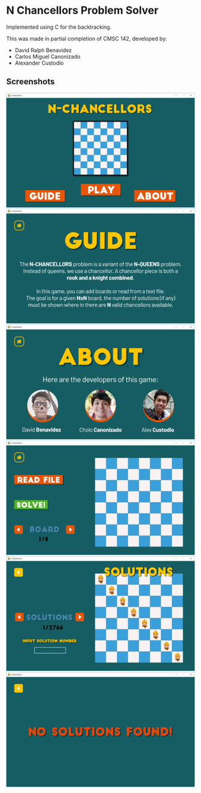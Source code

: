 # N Chancellors Problem Solver

Implemented using C for the backtracking.

This was made in partial completion of CMSC 142, developed by:

* David Ralph Benavidez
* Carlos Miguel Canonizado
* Alexander Custodio

## Screenshots

![alt text](./github/home.png "Home")
![alt text](./github/guide.png "Guide")
![alt text](./github/about.png "About")
![alt text](./github/play.png "Play")
![alt text](./github/solution.png "Solution")
![alt text](./github/no_solution.png "No Solution")
